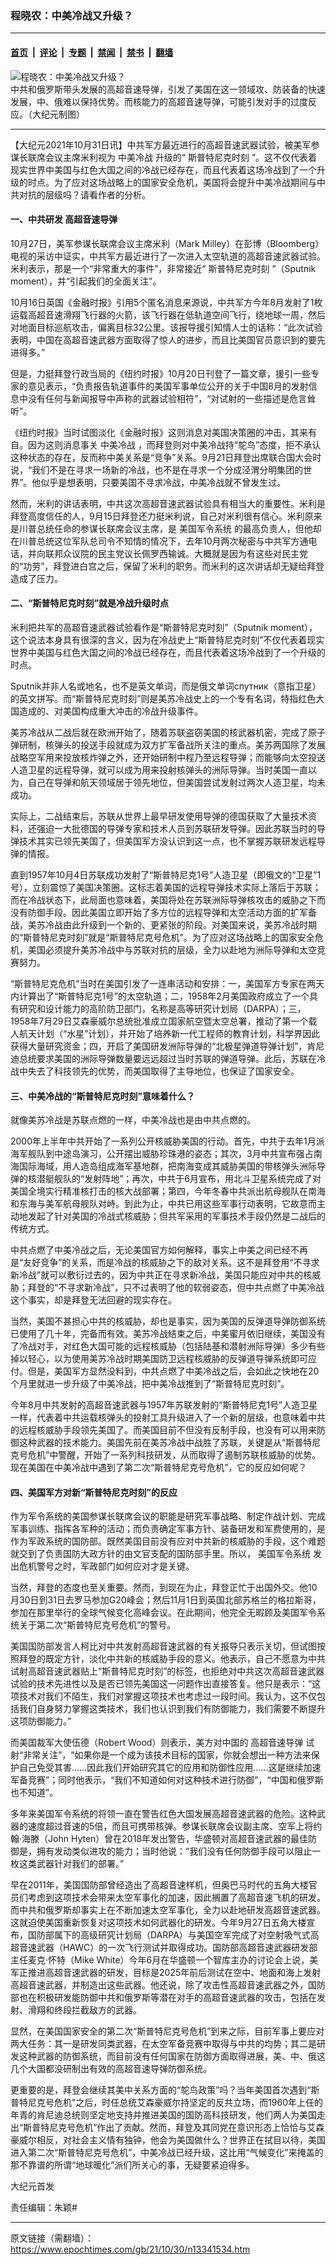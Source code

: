 ### 程晓农：中美冷战又升级？

---

#### [首页](../../../..?n13341534) &nbsp;|&nbsp; [评论](../../../../../epoch-comment?n13341534) &nbsp;|&nbsp; [专题](../../../../../epoch-special?n13341534) &nbsp;|&nbsp; [禁闻](../../../../../epoch-news?n13341534) &nbsp;|&nbsp; [禁书](../../../../../books?n13341534) &nbsp;|&nbsp; [翻墙](https://github.com/gfw-breaker/nogfw/blob/master/README.md?n13341534)


<div><img alt="程晓农：中美冷战又升级？" class="attachment-djy_600_400 size-djy_600_400 wp-post-image" src="https://i.epochtimes.com/assets/uploads/2021/10/id13333892-1027_1200x800-600x400.jpg"/>
<div class="caption">
 中共和俄罗斯带头发展的高超音速导弹，引发了美国在这一领域攻、防装备的快速发展，中、俄难以保持优势。而核能力的高超音速导弹，可能引发对手的过度反应。（大纪元制图）
</div></div><hr/><div class="post_content" id="artbody" itemprop="articleBody">
 <!-- article content begin -->
 <p>
  【大纪元2021年10月31日讯】中共军方最近进行的高超音速武器试验，被美军参谋长联席会议主席米利视为
  <ok href="https://www.epochtimes.com/gb/tag/%E4%B8%AD%E7%BE%8E%E5%86%B7%E6%88%98.html">
   中美冷战
  </ok>
  升级的“
  <ok href="https://www.epochtimes.com/gb/tag/%E6%96%AF%E6%99%AE%E7%89%B9%E5%B0%BC%E5%85%8B%E6%97%B6%E5%88%BB.html">
   斯普特尼克时刻
  </ok>
  ”。这不仅代表着现实世界中美国与红色大国之间的冷战已经存在，而且代表着这场冷战到了一个升级的时点。为了应对这场战略上的国家安全危机，美国将会提升中美冷战期间与中共对抗的层级吗？请看作者的分析。
 </p>
 <h4>
  一、中共研发
  <ok href="https://www.epochtimes.com/gb/tag/%E9%AB%98%E8%B6%85%E9%9F%B3%E9%80%9F%E5%AF%BC%E5%BC%B9.html">
   高超音速导弹
  </ok>
 </h4>
 <p>
  10月27日，美军参谋长联席会议主席米利（Mark Milley）在彭博（Bloomberg）电视的采访中证实，中共军方最近进行了一次进入太空轨道的高超音速武器试验。米利表示，那是一个“非常重大的事件”，非常接近“
  <ok href="https://www.epochtimes.com/gb/tag/%E6%96%AF%E6%99%AE%E7%89%B9%E5%B0%BC%E5%85%8B%E6%97%B6%E5%88%BB.html">
   斯普特尼克时刻
  </ok>
  ”（Sputnik moment），并“引起我们的全面关注”。
 </p>
 <p>
  10月16日英国《金融时报》引用5个匿名消息来源说，中共军方今年8月发射了1枚运载高超音速滑翔飞行器的火箭，该飞行器在低轨道空间飞行，绕地球一周，然后对地面目标巡航攻击，偏离目标32公里。该报导援引知情人士的话称：“此次试验表明，中国在高超音速武器方面取得了惊人的进步，而且比美国官员意识到的要先进得多。”
 </p>
 <p>
  但是，力挺拜登行政当局的《纽约时报》10月20日刊登了一篇文章，援引一些专家的意见表示，“负责报告轨道事件的美国军事单位公开的关于中国8月的发射信息中没有任何与新闻报导中声称的武器试验相符”，“对试射的一些描述是危言耸听”。
 </p>
 <p>
  《纽约时报》当时试图淡化《金融时报》这则消息对美国决策圈的冲击，其来有自。因为这则消息事关
  <ok href="https://www.epochtimes.com/gb/tag/%E4%B8%AD%E7%BE%8E%E5%86%B7%E6%88%98.html">
   中美冷战
  </ok>
  ，而拜登则对中美冷战持“鸵鸟”态度，拒不承认这种状态的存在，反而称中美关系是“竞争”关系。9月21日拜登出席联合国大会时说，“我们不是在寻求一场新的冷战，也不是在寻求一个分成泾渭分明集团的世界”。他似乎是想表明，只要美国不寻求冷战，中美冷战就不曾发生过。
 </p>
 <p>
  然而，米利的讲话表明，中共这次高超音速武器试验具有相当大的重要性。米利是拜登高度信任的人，9月15日拜登还力挺米利说，自己对米利很有信心。米利原来是川普总统任命的参谋长联席会议主席，是
  <ok href="https://www.epochtimes.com/gb/tag/%E7%BE%8E%E5%9B%BD%E5%86%9B%E4%BB%A4%E7%B3%BB%E7%BB%9F.html">
   美国军令系统
  </ok>
  的最高负责人，但他却在川普总统这位军队总司令不知情的情况下，去年10月两次秘密与中共军方通电话，并向联邦众议院的民主党议长佩罗西输诚。大概就是因为有这些对民主党的“功劳”，拜登进白宫之后，保留了米利的职务。而米利的这次讲话却无疑给拜登造成了压力。
 </p>
 <h4>
  二、“斯普特尼克时刻”就是冷战升级时点
 </h4>
 <p>
  米利把共军的高超音速武器试验看作是“斯普特尼克时刻”（Sputnik moment），这个说法本身具有很深的含义，因为在冷战史上“斯普特尼克时刻”不仅代表着现实世界中美国与红色大国之间的冷战已经存在，而且代表着这场冷战到了一个升级的时点。
 </p>
 <p>
  Sputnik并非人名或地名，也不是英文单词，而是俄文单词cпутник（意指卫星）的英文拼写。而“斯普特尼克时刻”则是美苏冷战史上的一个专有名词，特指红色大国造成的、对美国构成重大冲击的冷战升级事件。
 </p>
 <p>
  美苏冷战从二战后就在欧洲开始了，随着苏联盗窃美国的核武器机密，完成了原子弹研制，核弹头的投送手段就成为双方扩军备战所关注的重点。美苏两国除了发展战略空军用来投放核炸弹之外，还开始研制中程乃至远程导弹；而能够向太空投送人造卫星的远程导弹，就可以成为用来投射核弹头的洲际导弹。当时美国一直以为，自己在导弹和航天领域居于领先地位，但美国尝试发射过两次人造卫星，均未成功。
 </p>
 <p>
  实际上，二战结束后，苏联从世界上最早研发使用导弹的德国获取了大量技术资料，还强迫一大批德国的导弹专家和技术人员到苏联研发导弹。因此苏联当时的导弹技术其实已领先美国了，但美国军方没认识到这一点，也不掌握苏联研发远程导弹的情报。
 </p>
 <p>
  直到1957年10月4日苏联成功发射了“斯普特尼克1号”人造卫星（即俄文的“卫星”1号），立刻震惊了美国决策圈。这标志着美国的远程导弹技术实际上落后于苏联；而在冷战状态下，此局面也意味着，美国将处在苏联洲际导弹核攻击的威胁之下而没有防御手段。因此美国立即开始了多方位的远程导弹和太空活动方面的扩军备战，美苏冷战由此升级到一个新的、更紧张的阶段。对美国来说，美苏冷战时期的“斯普特尼克时刻”就是“斯普特尼克号危机”。为了应对这场战略上的国家安全危机，美国必须提升美苏冷战中与苏联对抗的层级，全力以赴地为洲际导弹和太空竞赛努力。
 </p>
 <p>
  “斯普特尼克危机”当时在美国引发了一连串活动和安排：一，美国军方专家在两天内计算出了“斯普特尼克1号”的太空轨道；二，1958年2月美国政府成立了一个具有研究和设计能力的高阶防卫部门，名称是高等研究计划局（DARPA）；三，1958年7月29日艾森豪威尔总统批准成立国家航空暨太空总署，推动了第一个载人航天计划（“水星”计划），并开始了培养新一代工程师的教育计划，科学界因此获得大量研究资金；四，开启了美国研发洲际导弹的“北极星弹道导弹计划”，肯尼迪总统要求美国的洲际导弹数量要远远超过当时苏联的弹道导弹。此后，苏联在冷战中失去了科技领先的优势，而美国取得了主导地位，也保证了国家安全。
 </p>
 <h4>
  三、中美冷战的“斯普特尼克时刻”意味着什么？
 </h4>
 <p>
  就像美苏冷战是苏联点燃的一样，中美冷战也是由中共点燃的。
 </p>
 <p>
  2000年上半年中共开始了一系列公开核威胁美国的行动。首先，中共于去年1月派海军舰队到中途岛演习，公开摆出威胁珍珠港的姿态；其次，3月中共宣布强占南海国际海域，用人造岛组成海军基地群，把南海变成其威胁美国的带核弹头洲际导弹的核潜艇舰队的“发射阵地”；再次，中共于6月宣布，用北斗卫星系统完成了对美国全境实行精准核打击的核大战部署；第四，今年冬春中共派出航母舰队在南海和东海与美军航母舰队对峙。到此为止，中共已用这些军事行动表明，它故意而主动地发起了针对美国的冷战式核威胁；但共军采用的军事技术手段仍然是二战后的传统方式。
 </p>
 <p>
  中共点燃了中美冷战之后，无论美国官方如何解释，事实上中美之间已经不再是“友好竞争”的关系，而是冷战的核威胁之下的敌对关系。这不是拜登用“不寻求新冷战”就可以敷衍过去的，因为中共正在寻求新冷战，美国只能应对中共的核威胁；拜登的“不寻求新冷战”，只不过表明了他的软弱姿态，但中共点燃了中美冷战这个事实，却是拜登无法回避的现实存在。
 </p>
 <p>
  当然，美国不甚担心中共的核威胁，却也是事实，因为美国的反弹道导弹防御系统已使用了几十年，完备而有效。美苏冷战结束之后，中美蜜月依旧继续，美国没有了冷战对手，对红色大国可能的远程核威胁（包括陆基和潜射洲际导弹）多少有些掉以轻心，以为使用美苏冷战时期美国防卫远程核威胁的反弹道导弹系统即可应付。但是，美国军方显然没料到，中共点燃了中美冷战之后，会如此之快地在20个月里就进一步升级了中美冷战，把中美冷战推到了“斯普特尼克时刻”。
 </p>
 <p>
  今年8月中共发射的高超音速武器与1957年苏联发射的“斯普特尼克1号”人造卫星一样，代表着中共运载核弹头的投射工具升级进入了一个新的层级，也意味着中共的远程核威胁手段领先美国了。而美国目前不但没有反制手段，也没有可以用来防御这种武器的技术能力。美国先前在美苏冷战中战胜了苏联，关键是从“斯普特尼克号危机”中警醒，开始了一系列科技研发，从而取得了遏制苏联核威胁的优势。现在美国在中美冷战中遇到了第二次“斯普特尼克号危机”，它的反应如何呢？
 </p>
 <h4>
  四、美国军方对新“斯普特尼克时刻”的反应
 </h4>
 <p>
  作为军令系统的美国参谋长联席会议的职能是研究军事战略、制定作战计划、完成军事训练、指挥各军种的活动；而负责确定军事方针、装备研发和军费使用的，是作为军政系统的国防部。既然美国目前没有应对中共新的核威胁的手段，这个难题就交到了负责国防大政方针的由文官支配的国防部手里。所以，
  <ok href="https://www.epochtimes.com/gb/tag/%E7%BE%8E%E5%9B%BD%E5%86%9B%E4%BB%A4%E7%B3%BB%E7%BB%9F.html">
   美国军令系统
  </ok>
  发出危机警号之时，军政部门如何应对才是关键。
 </p>
 <p>
  当然，拜登的态度也至关重要。然而，到现在为止，拜登正忙于出国外交。他10月30日到31日去罗马参加G20峰会；然后11月1日到英国北部苏格兰的格拉斯哥，参加在那里举行的全球气候变化高峰会议。在此期间，他完全无暇顾及美国军令系统关于第二次“斯普特尼克号危机”的警号。
 </p>
 <p>
  美国国防部发言人柯比对中共发射高超音速武器的有关报导只表示关切，但试图按照拜登的既定方针，淡化中共新的核威胁手段的意义。他表示，自己不愿意为中共试射高超音速武器贴上“斯普特尼克时刻”的标签，也拒绝对中共这次高超音速武器试验的技术先进性以及是否已领先美国这一问题作出直接答复。他只是表示：“这项技术对我们不陌生，我们对掌握这项技术也考虑过一段时间。我认为，这不仅包括我们自身努力掌握这类技术，我们也认识到我们有防御能力，我们需要不断提升这项防御能力。”
 </p>
 <p>
  而美国裁军大使伍德（Robert Wood）则表示，美方对中国的
  <ok href="https://www.epochtimes.com/gb/tag/%E9%AB%98%E8%B6%85%E9%9F%B3%E9%80%9F%E5%AF%BC%E5%BC%B9.html">
   高超音速导弹
  </ok>
  试射“非常关注”，“如果你是一个成为该技术目标的国家，你就会想出一种方法来保护自己免受其害……因此我们开始研究其它的应用和防御性应用……这是继续加速军备竞赛”；同时他表示，“我们不知道如何对这种技术进行防御”，“中国和俄罗斯也不知道”。
 </p>
 <p>
  多年来美国军令系统的将领一直在警告红色大国发展高超音速武器的危险。这种武器的速度超过音速的5倍，而且可携带核弹。参谋长联席会议副主席、空军上将约翰‧海滕（John Hyten）曾在2018年发出警告，华盛顿对高超音速武器的最佳防御是，拥有发动类似进攻的能力；当时他说：“我们没有任何防御手段可以阻止一枚这类武器针对我们的部署。”
 </p>
 <p>
  早在2011年，美国国防部曾经造出了高超音速样机，但奥巴马时代的五角大楼官员们考虑到这项技术会带来太空军事化的加速，因此搁置了高超音速飞机的研发。而中共和俄罗斯却事实上在不断加速太空军事化，全力以赴地研发高超音速武器。这就迫使美国重新恢复对这项技术如何武器化的研发。今年9月27日五角大楼宣布，国防部属下的高级研究计划局（DARPA）与美国空军完成了对空射吸气式高超音速武器（HAWC）的一次飞行测试并取得成功。国防部高超音速武器研发部主任麦克‧怀特（Mike White）今年6月在华盛顿一个智库主办的讨论会上说，美军正推进高超音速武器的研发，目标是2025年前后测试在空中、地面和海上发射高超音速武器，并制造出这些武器。他还说，除了攻击性高超音速武器之外，国防部也在积极研发能防御中共和俄罗斯等潜在对手的高超音速武器的攻击，包括在发射、滑翔和终段拦截敌方的武器。
 </p>
 <p>
  显然，在美国国家安全的第二次“斯普特尼克号危机”到来之际，目前军事上要应对两大任务：其一是研发同类武器，在太空军备竞赛中取得与中共的均势；其二是研发这种武器的防御系统，而目前没有任何国家在防御方面取得进展，美、中、俄这几个大国都没研制出有效的高超音速导弹防御系统。
 </p>
 <p>
  更重要的是，拜登会继续其美中关系方面的“鸵鸟政策”吗？当年美国首次遇到“斯普特尼克号危机”之后，时任总统艾森豪威尔持坚定的反共立场，而1960年上任的年青的肯尼迪总统则坚定地支持并推进美国的国防高科技研发，他们两人为美国走出“斯普特尼克号危机”作出了贡献。然而，拜登及其同党在意识形态上恰恰与艾森豪威尔相反，对社会主义情有独钟，他会为美国做什么？世界正在拭目以待，美国进入第二次“斯普特尼克号危机”，中美冷战已经升级，这比用“气候变化”来掩盖的那不靠谱的所谓“地球暖化”派们所关心的事，无疑要紧迫得多。
 </p>
 <p>
  大纪元首发
 </p>
 <p>
  责任编辑：朱颖#
 </p>
 <!-- article content end -->
 <div id="below_article_ad">
 </div>
</div>


---

原文链接（需翻墙）：https://www.epochtimes.com/gb/21/10/30/n13341534.htm
